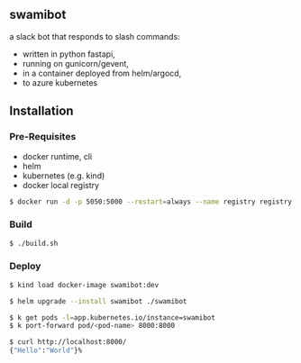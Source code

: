 ## swamibot

a slack bot that responds to slash commands:
* written in python fastapi,
* running on gunicorn/gevent,
* in a container deployed from helm/argocd,
* to azure kubernetes

## Installation

### Pre-Requisites

* docker runtime, cli
* helm
* kubernetes (e.g. kind)
* docker local registry

```bash
$ docker run -d -p 5050:5000 --restart=always --name registry registry:2
```

### Build

```bash
$ ./build.sh
```

### Deploy

```bash
$ kind load docker-image swamibot:dev

$ helm upgrade --install swamibot ./swamibot

$ k get pods -l=app.kubernetes.io/instance=swamibot
$ k port-forward pod/<pod-name> 8000:8000

$ curl http://localhost:8000/
{"Hello":"World"}%

```

